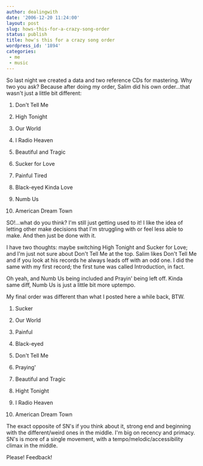 ```yaml
---
author: dealingwith
date: '2006-12-20 11:24:00'
layout: post
slug: hows-this-for-a-crazy-song-order
status: publish
title: how's this for a crazy song order
wordpress_id: '1894'
categories:
 - me
 - music
---
```


So last night we created a data and two reference CDs for mastering. Why two
you ask? Because after doing my order, Salim did his own order...that wasn't
just a little bit different:

  1. Don't Tell Me

  2. High Tonight

  3. Our World

  4. I Radio Heaven

  5. Beautiful and Tragic

  6. Sucker for Love

  7. Painful Tired

  8. Black-eyed Kinda Love

  9. Numb Us

  10. American Dream Town

SO!...what do you think? I'm still just getting used to it! I like the idea of
letting other make decisions that I'm struggling with or feel less able to
make. And then just be done with it.

I have two thoughts: maybe switching High Tonight and Sucker for Love; and I'm
just not sure about Don't Tell Me at the top. Salim likes Don't Tell Me and if
you look at his records he always leads off with an odd one. I did the same
with my first record; the first tune was called Introduction, in fact.

Oh yeah, and Numb Us being included and Prayin' being left off. Kinda same
diff, Numb Us is just a little bit more uptempo.

My final order was different than what I posted here a while back, BTW.

  1. Sucker

  2. Our World

  3. Painful

  4. Black-eyed

  5. Don't Tell Me

  6. Praying'

  7. Beautiful and Tragic

  8. Hight Tonight

  9. I Radio Heaven

  10. American Dream Town

The exact opposite of SN's if you think about it, strong end and beginning
with the different/weird ones in the middle. I'm big on recency and primacy.
SN's is more of a single movement, with a tempo/melodic/accessibility climax
in the middle.

Please! Feedback!

